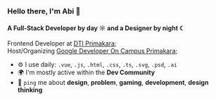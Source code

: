 ### Hello there, I'm Abi 👋

#### A Full-Stack Developer by day ☼ and a Designer by night ☾

Frontend Developer at [DTI Primakara](https://primakara.ac.id/);<br>
Host/Organizing [Google Developer On Campus Primakara](https://gdg.community.dev/gdg-on-campus-primakara-university-denpasar-indonesia/);<br>

- ⚙️ I use daily: `.vue`, `.js`, `.html`, `.css`, `.ts`, `.svg`, `.psd`, `.ai`
- 🌍 I'm mostly active within the **Dev Community**
- 💬 `ping` me about **design**, **problem**, **gaming**, **development**, **design thinking**